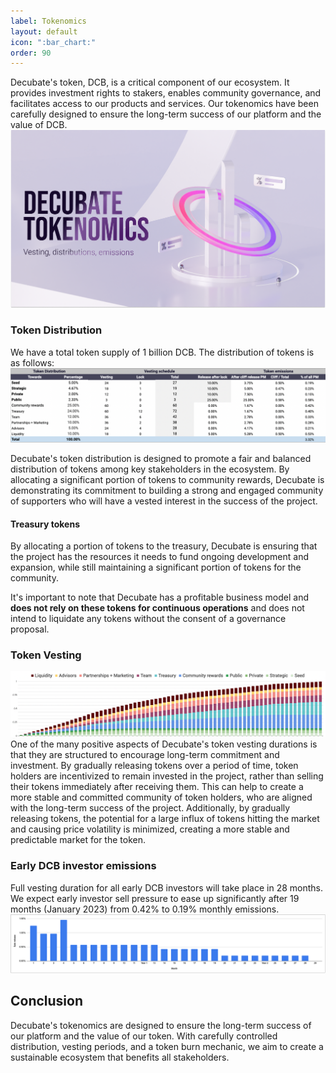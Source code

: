 ```yaml
---
label: Tokenomics
layout: default
icon: ":bar_chart:"
order: 90
---
```

Decubate's token, DCB, is a critical component of our ecosystem. It provides investment rights to stakers, enables community governance, and facilitates access to our products and services. Our tokenomics have been carefully designed to ensure the long-term success of our platform and the value of DCB.
![](../static/tokenomics.png)

### Token Distribution
We have a total token supply of 1 billion DCB. The distribution of tokens is as follows:
![](../static/Token-distributions.png)

Decubate's token distribution is designed to promote a fair and balanced distribution of tokens among key stakeholders in the ecosystem. By allocating a significant portion of tokens to community rewards, Decubate is demonstrating its commitment to building a strong and engaged community of supporters who will have a vested interest in the success of the project. 

#### Treasury tokens
By allocating a portion of tokens to the treasury, Decubate is ensuring that the project has the resources it needs to fund ongoing development and expansion, while still maintaining a significant portion of tokens for the community. 

It's important to note that Decubate has a profitable business model and<b> does not rely on these tokens for continuous operations</b> and does not intend to liquidate any tokens without the consent of a governance proposal.

### Token Vesting
![](../static/Emissions.png)
One of the many positive aspects of Decubate's token vesting durations is that they are structured to encourage long-term commitment and investment. By gradually releasing tokens over a period of time, token holders are incentivized to remain invested in the project, rather than selling their tokens immediately after receiving them. This can help to create a more stable and committed community of token holders, who are aligned with the long-term success of the project. Additionally, by gradually releasing tokens, the potential for a large influx of tokens hitting the market and causing price volatility is minimized, creating a more stable and predictable market for the token.

### Early DCB investor emissions
Full vesting duration for all early DCB investors will take place in 28 months. We expect early investor sell pressure to ease up significantly after 19 months (January 2023) from 0.42% to 0.19% monthly emissions.
![](../static/Early-Investor-emissions.png)

## Conclusion
Decubate's tokenomics are designed to ensure the long-term success of our platform and the value of our token. With carefully controlled distribution, vesting periods, and a token burn mechanic, we aim to create a sustainable ecosystem that benefits all stakeholders.
